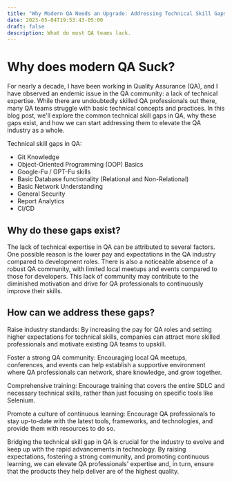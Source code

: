 ```yaml
---
title: "Why Modern QA Needs an Upgrade: Addressing Technical Skill Gaps"
date: 2023-05-04T19:53:43-05:00
draft: false
description: What do most QA teams lack.
---
```

# Why does modern QA Suck?
For nearly a decade, I have been working in Quality Assurance (QA), and I have observed an endemic issue in the QA community: a lack of technical expertise. While there are undoubtedly skilled QA professionals out there, many QA teams struggle with basic technical concepts and practices. In this blog post, we'll explore the common technical skill gaps in QA, why these gaps exist, and how we can start addressing them to elevate the QA industry as a whole.

Technical skill gaps in QA:

- Git Knowledge
- Object-Oriented Programming (OOP) Basics
- Google-Fu / GPT-Fu skills
- Basic Database functionality (Relational and Non-Relational)
- Basic Network Understanding
- General Security
- Report Analytics
- CI/CD


## Why do these gaps exist?

The lack of technical expertise in QA can be attributed to several factors. One possible reason is the lower pay and expectations in the QA industry compared to development roles. There is also a noticeable absence of a robust QA community, with limited local meetups and events compared to those for developers. This lack of community may contribute to the diminished motivation and drive for QA professionals to continuously improve their skills.

## How can we address these gaps?

Raise industry standards: By increasing the pay for QA roles and setting higher expectations for technical skills, companies can attract more skilled professionals and motivate existing QA teams to upskill.

Foster a strong QA community: Encouraging local QA meetups, conferences, and events can help establish a supportive environment where QA professionals can network, share knowledge, and grow together.

Comprehensive training: Encourage training that covers the entire SDLC and necessary technical skills, rather than just focusing on specific tools like Selenium.

Promote a culture of continuous learning: Encourage QA professionals to stay up-to-date with the latest tools, frameworks, and technologies, and provide them with resources to do so.

Bridging the technical skill gap in QA is crucial for the industry to evolve and keep up with the rapid advancements in technology. By raising expectations, fostering a strong community, and promoting continuous learning, we can elevate QA professionals' expertise and, in turn, ensure that the products they help deliver are of the highest quality.